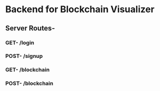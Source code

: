 # Backend for Blockchain Visualizer
## Server Routes- 
### GET- /login
### POST- /signup
### GET- /blockchain
### POST- /blockchain
